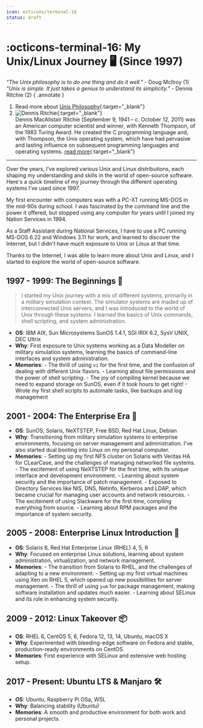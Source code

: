 ```yaml
---
icon: octicons/terminal-16
status: draft
---
```



# :octicons-terminal-16: My Unix/Linux Journey 🖥️ (Since 1997)

_"The Unix philosophy is to do one thing and do it well."_ - Doug McIlroy (1)  
_"Unix is simple. It just takes a genius to understand its simplicity."_ - Dennis Ritchie (2)
{ .annotate }

1.    Read more about [Unix Philosophy](https://en.wikipedia.org/wiki/Unix_philosophy#Do_One_Thing_and_Do_It_Well){:target="_blank"}
2.    ![Dennis Ritchie](https://upload.wikimedia.org/wikipedia/commons/thumb/2/23/Dennis_Ritchie_2011.jpg/250px-Dennis_Ritchie_2011.jpg){:target="_blank"}  
      Dennis MacAlistair Ritchie (September 9, 1941 – c. October 12, 2011) was an American computer scientist and winner, with Kenneth Thompson, of the 1983 Turing Award. He created the C programming language and, with Thompson, the Unix operating system, which have had pervasive and lasting influence on subsequent programming languages and operating systems. [read more](https://en.wikiquote.org/wiki/Dennis_Ritchie){:target="_blank"} 

---

Over the years, I’ve explored various Unix and Linux distributions, each shaping my understanding and skills in the world of open-source software. Here's a quick timeline of my journey through the different operating systems I’ve used since 1997.

My first encounter with computers was with a PC-XT running MS-DOS in the mid-90s during  school. I was fascinated by the command line and the power it offered, but stopped using any computer for years until I joined my Nation Services in 1994.

As a Staff Assistant during National Services, I have to use a PC running MS-DOS 6.22 and Windows 3.11 for work, and learned to discover the Internet, but I didn't have much exposure to Unix or Linux at that time.

Thanks to the Internet, I was able to learn more about Unix and Linux, and I started to explore the world of open-source software.

## 1997 - 1999: The Beginnings 🚀

> I started my Unix journey with a mix of different systems, primarily in a military simulation context.
> The simulator systems are maded up of interconnected Unix servers, and I was introduced to the world of Unix through these systems.
> I learned the basics of Unix commands, shell scripting, and system administration.

- **OS**: IBM AIX, Sun Microsystems SunOS 1.4.1, SGI IRIX 6.2, SysV UNIX, DEC Ultrix
- **Why**: First exposure to Unix systems working as a Data Modeller on military simulation systems, learning the basics of command-line interfaces and system administration.
- **Memories**:
      - The thrill of using `vi` for the first time, and the confusion of dealing with different Unix flavors.
      - Learning about file permissions and the power of shell scripting.
      - The joy of compiling kernel because we need to expand storage on SunOS, even if it took hours to get right!
      - Wrote my first shell scripts to automate tasks, like backups and log management

## 2001 - 2004: The Enterprise Era 🐧

- **OS**: SunOS, Solaris, NeXTSTEP, Free BSD, Red Hat Linux, Debian
- **Why**: Transitioning from military simulation systems to enterprise environments, focusing on server management and administration. I've also started dual booting into Linux on my personal computer.
- **Memories**:
      - Setting up my first NFS cluster on Solaris with Veritas HA for CLearCase, and the challenges of managing networked file systems.
      - The excitement of using NeXTSTEP for the first time, with its unique interface and development environment.
      - Learning about system security and the importance of patch management.
      - Exposed to Directory Services like NIS, DNS, Netinfo, Kerberos and LDAP, which became crucial for managing user accounts and network resources.
      - The excitement of using Slackware for the first time, compiling everything from source.
      - Learning about RPM packages and the importance of system security.

## 2005 - 2008: Enterprise Linux Introduction  🌟

- **OS**: Solaris 8, Red Hat Enterprise Linux (RHEL) 4, 5, 6
- **Why**: Focused on enterprise Linux solutions, learning about system administration, virtualization, and network management.
- **Memories**:
      - The transition from Solaris to RHEL, and the challenges of adapting to a new environment.
      - Setting up my first virtual machines using Xen on RHEL 5, which opened up new possibilities for server management.
      - The thrill of using `yum` for package management, making software installation and updates much easier.
      - Learning about SELinux and its role in enhancing system security.
  
## 2009 - 2012: Linux Takeover 📦

- **OS**: RHEL 6, CentOS 5, 6, Fedora 12, 13, 14, Ubuntu, macOS X
- **Why**: Experimented with bleeding-edge software on Fedora and stable, production-ready environments on CentOS.
- **Memories**: First experience with SELinux and extensive web hosting setup.

## 2017 - Present: Ubuntu LTS & Manjaro 🛠️
- **OS**: Ubuntu, Raspberry Pi OSa, WSL
- **Why**: Balancing stability (Ubuntu) 
- **Memories**: A smooth and productive environment for both work and personal projects.